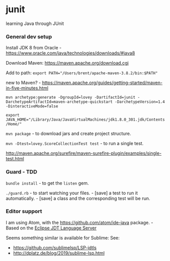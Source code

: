 # junit
learning Java through JUnit

### General dev setup

Install JDK 8 from Oracle - https://www.oracle.com/java/technologies/downloads/#java8

Download Maven: https://maven.apache.org/download.cgi

Add to path: `export PATH="/Users/brent/apache-maven-3.8.2/bin:$PATH"`

new to Maven? - https://maven.apache.org/guides/getting-started/maven-in-five-minutes.html

`mvn archetype:generate -DgroupId=lovey -DartifactId=junit -DarchetypeArtifactId=maven-archetype-quickstart -DarchetypeVersion=1.4 -DinteractiveMode=false`

`export JAVA_HOME="/Library/Java/JavaVirtualMachines/jdk1.8.0_301.jdk/Contents/Home/"`

`mvn package` - to download jars and create project structure.

`mvn -Dtest=lovey.ScoreCollectionTest test` - to run a single test.

http://maven.apache.org/surefire/maven-surefire-plugin/examples/single-test.html

### Guard - TDD

`bundle install` - to get the `listen` gem.

`./guard.rb` - to start watching your files. - [save] a test to run it automatically. - [save] a class and the corresponding test will be run.

### Editor support

I am using Atom, with the https://github.com/atom/ide-java package. - Based on the [Eclipse JDT Language Server](https://github.com/eclipse/eclipse.jdt.ls)

Seems something similar is available for Sublime:
See:
- https://github.com/sublimelsp/LSP-jdtls
- http://dplatz.de/blog/2019/sublime-lsp.html

